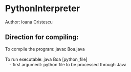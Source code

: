 # PythonInterpreter
Author: Ioana Cristescu

## Direction for compiling:
To compile the program: javac Boa.java <br /> <br />
To run executable: java Boa [python_file] <br />
&emsp;- first argument: python file to be processed through Java
